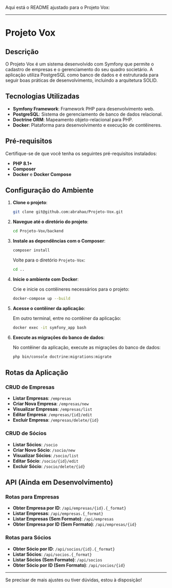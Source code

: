 Aqui está o README ajustado para o Projeto Vox:

---

# Projeto Vox

## Descrição

O Projeto Vox é um sistema desenvolvido com Symfony que permite o cadastro de empresas e o gerenciamento do seu quadro societário. A aplicação utiliza PostgreSQL como banco de dados e é estruturada para seguir boas práticas de desenvolvimento, incluindo a arquitetura SOLID.

## Tecnologias Utilizadas

- **Symfony Framework**: Framework PHP para desenvolvimento web.
- **PostgreSQL**: Sistema de gerenciamento de banco de dados relacional.
- **Doctrine ORM**: Mapeamento objeto-relacional para PHP.
- **Docker**: Plataforma para desenvolvimento e execução de contêineres.

## Pré-requisitos

Certifique-se de que você tenha os seguintes pré-requisitos instalados:

- **PHP 8.1+**
- **Composer**
- **Docker** e **Docker Compose**

## Configuração do Ambiente

1. **Clone o projeto**:

   ```bash
   git clone git@github.com:abrahao/Projeto-Vox.git
   ```

2. **Navegue até o diretório do projeto**:

   ```bash
   cd Projeto-Vox/backend
   ```

3. **Instale as dependências com o Composer**:

   ```bash
   composer install
   ```

   Volte para o diretório `Projeto-Vox`:

   ```bash
   cd ..
   ```

4. **Inicie o ambiente com Docker**:

   Crie e inicie os contêineres necessários para o projeto:

   ```bash
   docker-compose up --build
   ```

5. **Acesse o contêiner da aplicação**:

   Em outro terminal, entre no contêiner da aplicação:

   ```bash
   docker exec -it symfony_app bash
   ```

6. **Execute as migrações do banco de dados**:

   No contêiner da aplicação, execute as migrações do banco de dados:

   ```bash
   php bin/console doctrine:migrations:migrate
   ```

## Rotas da Aplicação

### CRUD de Empresas

- **Listar Empresas**: `/empresas`
- **Criar Nova Empresa**: `/empresas/new`
- **Visualizar Empresas**: `/empresas/list`
- **Editar Empresa**: `/empresas/{id}/edit`
- **Excluir Empresa**: `/empresas/delete/{id}`

### CRUD de Sócios

- **Listar Sócios**: `/socio`
- **Criar Novo Sócio**: `/socio/new`
- **Visualizar Sócios**: `/socio/list`
- **Editar Sócio**: `/socio/{id}/edit`
- **Excluir Sócio**: `/socio/delete/{id}`

## API (Ainda em Desenvolvimento)

### Rotas para Empresas

- **Obter Empresa por ID**: `/api/empresas/{id}.{_format}`
- **Listar Empresas**: `/api/empresas.{_format}`
- **Listar Empresas (Sem Formato)**: `/api/empresas`
- **Obter Empresa por ID (Sem Formato)**: `/api/empresas/{id}`

### Rotas para Sócios

- **Obter Sócio por ID**: `/api/socios/{id}.{_format}`
- **Listar Sócios**: `/api/socios.{_format}`
- **Listar Sócios (Sem Formato)**: `/api/socios`
- **Obter Sócio por ID (Sem Formato)**: `/api/socios/{id}`

---

Se precisar de mais ajustes ou tiver dúvidas, estou à disposição!
